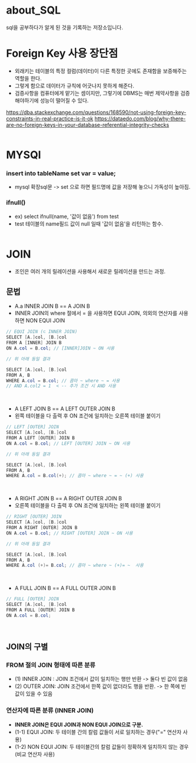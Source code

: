 # about_SQL
sql을 공부하다가 알게 된 것을 기록하는 저장소입니다.


# Foreign Key 사용 장단점

- 외래키는 테이블의 특정 컬럼(데이터)이 다른 특정한 곳에도 존재함을 보증해주는 역할을 한다. 
- 그렇게 함으로 데이터가 규칙에 어긋나지 못하게 해준다. 
- 검증사항을 컴퓨터에게 맡기는 셈이지만, 그렇기에 DBMS는 매번 제약사항을 검증해야하기에 성능이 떨어질 수 있다. 

https://dba.stackexchange.com/questions/168590/not-using-foreign-key-constraints-in-real-practice-is-it-ok
https://dataedo.com/blog/why-there-are-no-foreign-keys-in-your-database-referential-integrity-checks
<br/><br/>


# MYSQl
### insert into tableName set var = value;
- mysql 확장sql문 
-> set 으로 하면 필드명에 값을 저장해 놓으니 가독성이 높아짐.

### ifnull() 
- ex) select ifnull(name, '값이 없음') from test
- test 테이블의 name필드 값이 null 일때 '값이 없음'을 리턴하는 함수.
<br/><br/>

# JOIN
- 조인은 여러 개의 릴레이션을 사용해서 새로운 릴레이션을 만드는 과정.

## 문법
- A.a INNER JOIN B == A JOIN B
- INNER JOIN의 where 절에서 = 을 사용하면 EQUI JOIN, 의외의 연산자를 사용하면 NON EQUI JOIN
``` java
// EQUI JOIN (⊂ INNER JOIN)
SELECT [A.]col, [B.]col
FROM A [INNER] JOIN B 
ON A.col = B.col; // [INNER]JOIN ~ ON 사용

// 위 아래 동일 결과

SELECT [A.]col, [B.]col 
FROM A, B
WHERE A.col = B.col; // 콤마 ~ where ~ = 사용
// AND A.col2 = 1  < -- 추가 조건 시 AND 사용
```
<br/>

- A LEFT JOIN B == A LEFT OUTER JOIN B
- 왼쪽 테이블을 다 출력 후 ON 조건에 일치하는 오른쪽 테이블 붙이기
``` java
// LEFT [OUTER] JOIN 
SELECT [A.]col, [B.]col
FROM A LEFT [OUTER] JOIN B 
ON A.col = B.col; // LEFT [OUTER] JOIN ~ ON 사용

// 위 아래 동일 결과

SELECT [A.]col, [B.]col 
FROM A, B
WHERE A.col = B.col(+); // 콤마 ~ where ~ = ~ (+) 사용
```
<br/>

- A RIGHT JOIN B == A RIGHT OUTER JOIN B
- 오른쪽 테이블을 다 출력 후 ON 조건에 일치하는 왼쪽 테이블 붙이기
``` java
// RIGHT [OUTER] JOIN 
SELECT [A.]col, [B.]col
FROM A RIGHT [OUTER] JOIN B 
ON A.col = B.col; // RIGHT [OUTER] JOIN ~ ON 사용

// 위 아래 동일 결과

SELECT [A.]col, [B.]col 
FROM A, B
WHERE A.col (+)= B.col; // 콤마 ~ where ~ (+)= ~  사용
``` 
<br/>

- A FULL JOIN B == A FULL OUTER JOIN B
``` java
// FULL [OUTER] JOIN 
SELECT [A.]col, [B.]col
FROM A FULL [OUTER] JOIN B 
ON A.col = B.col;
```
<br/>



## JOIN의 구별

### FROM 절의 JOIN 형태에 따른 분류
- (1) INNER JOIN : JOIN 조건에서 값이 일치하는 행만 반환
-> 둘다 빈 값이 없음
- (2) OUTER JOIN: JOIN 조건에서 한쪽 값이 없더라도 행을 반환. 
-> 한 쪽에 빈 값이 있을 수 있음
### 연산자에 따른 분류 (INNER JOIN)
- **INNER JOIN은 EQUI JOIN과 NON EQUI JOIN으로 구분.**
- (1-1) EQUI JOIN: 두 테이블 간의 칼럼 값들이 서로 일치하는 경우("=" 연산자 사용)
- (1-2) NON EQUI JOIN: 두 테이블간의 칼럼 값들이 정확하게 일치하지 않는 경우 (비교 연산자 사용) 
